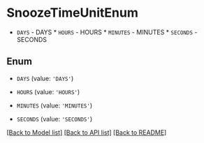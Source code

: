 # SnoozeTimeUnitEnum

* `DAYS` - DAYS * `HOURS` - HOURS * `MINUTES` - MINUTES * `SECONDS` - SECONDS

## Enum

* `DAYS` (value: `'DAYS'`)

* `HOURS` (value: `'HOURS'`)

* `MINUTES` (value: `'MINUTES'`)

* `SECONDS` (value: `'SECONDS'`)

[[Back to Model list]](../README.md#documentation-for-models) [[Back to API list]](../README.md#documentation-for-api-endpoints) [[Back to README]](../README.md)



